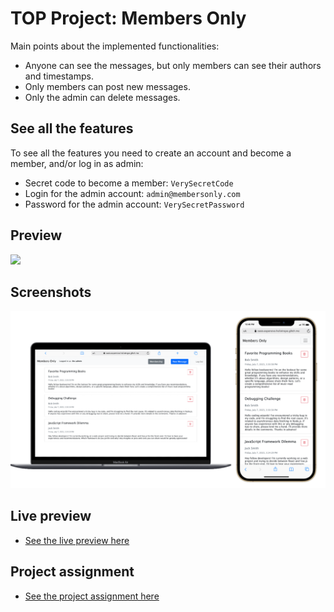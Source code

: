 # TOP Project: Members Only

Main points about the implemented functionalities:

- Anyone can see the messages, but only members can see their authors and timestamps.
- Only members can post new messages.
- Only the admin can delete messages.

## See all the features

To see all the features you need to create an account and become a member, and/or log in as admin:

- Secret code to become a member: `VerySecretCode`
- Login for the admin account: `admin@membersonly.com`
- Password for the admin account: `VerySecretPassword`

## Preview

![](readme_content/example.gif)

## Screenshots

![](readme_content/screenshots.png)

## Live preview

- [See the live preview here](https://oasis-expensive-heliotrope.glitch.me/)

## Project assignment

- [See the project assignment here](https://www.theodinproject.com/lessons/nodejs-members-only)
